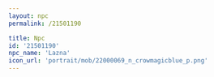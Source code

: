 ```yaml
---
layout: npc
permalink: /21501190

title: Npc
id: '21501190'
npc_name: 'Lazna'
icon_url: 'portrait/mob/22000069_n_crowmagicblue_p.png'
---
```

